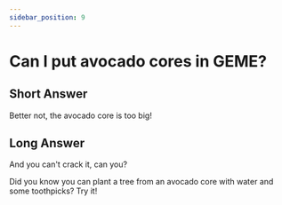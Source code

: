 ```yaml
---
sidebar_position: 9
---
```


# Can I put avocado cores in GEME?

## Short Answer
Better not, the avocado core is too big!


## Long Answer

And you can't crack it, can you?

Did you know you can plant a tree from an avocado core with water and some toothpicks? Try it!
